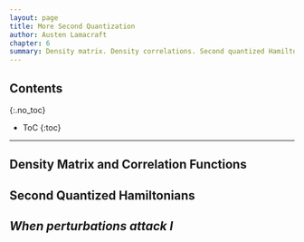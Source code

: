 ```yaml
---
layout: page
title: More Second Quantization
author: Austen Lamacraft
chapter: 6
summary: Density matrix. Density correlations. Second quantized Hamiltonians. Momentum space form. Hartree--Fock theory. Application Matveev--Yue--Glazman, Coulomb Blockade.
---
```


## Contents
{:.no_toc}

* ToC
{:toc}

---

## Density Matrix and Correlation Functions

## Second Quantized Hamiltonians

## _When perturbations attack I_
